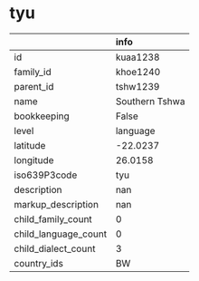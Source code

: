 # tyu
|                      | info           |
|:---------------------|:---------------|
| id                   | kuaa1238       |
| family_id            | khoe1240       |
| parent_id            | tshw1239       |
| name                 | Southern Tshwa |
| bookkeeping          | False          |
| level                | language       |
| latitude             | -22.0237       |
| longitude            | 26.0158        |
| iso639P3code         | tyu            |
| description          | nan            |
| markup_description   | nan            |
| child_family_count   | 0              |
| child_language_count | 0              |
| child_dialect_count  | 3              |
| country_ids          | BW             |